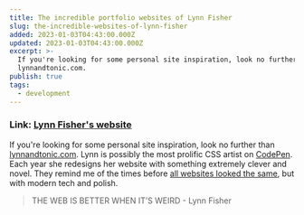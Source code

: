 ```yaml
---
title: The incredible portfolio websites of Lynn Fisher
slug: the-incredible-websites-of-lynn-fisher
added: 2023-01-03T04:43:00.000Z
updated: 2023-01-03T04:43:00.000Z
excerpt: >-
  If you're looking for some personal site inspiration, look no further than
  lynnandtonic.com.
publish: true
tags:
  - development
---
```


### Link: [Lynn Fisher's website](https://lynnandtonic.com/)

If you're looking for some personal site inspiration, look no further than [lynnandtonic.com](https://lynnandtonic.com). Lynn is possibly the most prolific CSS artist on [CodePen](https://codepen.io/lynnandtonic). Each year she redesigns her website with something extremely clever and novel. They remind me of the times before [all websites looked the same](https://www.fastcompany.com/90501691/science-confirms-it-web-sites-really-do-all-look-the-same), but with modern tech and polish. 

> THE WEB IS BETTER WHEN IT’S WEIRD - Lynn Fisher

